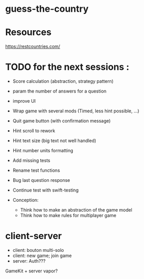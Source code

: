 # guess-the-country

# Resources

https://restcountries.com/

# TODO for the next sessions :
- Score calculation (abstraction, strategy pattern)
- param the number of answers for a question
- improve UI
- Wrap game with several mods (Timed, less hint possible, ...)
- Quit game button (with confirmation message)
- Hint scroll to rework
- Hint text size (big text not well handled)
- Hint number units formatting
- Add missing tests
- Rename test functions
- Bug last question response

- Continue test with swift-testing

- Conception: 
  - Think how to make an abstraction of the game model
  - Think how to make rules for multiplayer game
  
  
# client-server

- client: bouton multi-solo
- client: new game; join game
- server: Auth???

GameKit + server vapor?


